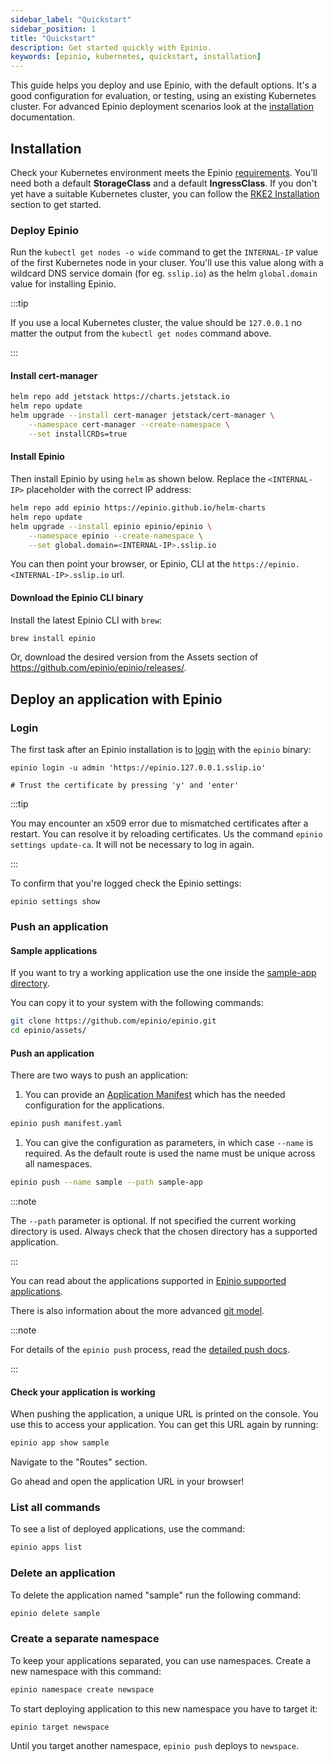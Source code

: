 ```yaml
---
sidebar_label: "Quickstart"
sidebar_position: 1
title: "Quickstart"
description: Get started quickly with Epinio.
keywords: [epinio, kubernetes, quickstart, installation]
---
```


This guide helps you deploy and use Epinio, with the default options.
It's a good configuration for evaluation, or testing,
using an existing Kubernetes cluster.
For advanced Epinio deployment scenarios look at the
[installation](../installation/install_epinio.md) documentation.

## Installation

Check your Kubernetes environment meets the Epinio [requirements](../references/system_requirements/global.md).
You'll need both a default **StorageClass** and a default **IngressClass**.
If you don't yet have a suitable Kubernetes cluster, you can follow the [RKE2 Installation](../installation/other_inst_scenarios/install_epinio_on_rke.md) section to get started.

### Deploy Epinio

Run the `kubectl get nodes -o wide` command to get the `INTERNAL-IP` value of the first Kubernetes node in your cluser.
You'll use this value along with a wildcard DNS service domain
(for eg. `sslip.io`)
as the helm `global.domain` value for installing Epinio.

:::tip

If you use a local Kubernetes cluster, the value should be `127.0.0.1` no matter the output from the `kubectl get nodes` command above.

:::

#### Install cert-manager

```bash
helm repo add jetstack https://charts.jetstack.io
helm repo update
helm upgrade --install cert-manager jetstack/cert-manager \
    --namespace cert-manager --create-namespace \
    --set installCRDs=true
```

#### Install Epinio

Then install Epinio by using `helm` as shown below.
Replace the `<INTERNAL-IP>` placeholder with the correct IP address:

```bash
helm repo add epinio https://epinio.github.io/helm-charts
helm repo update
helm upgrade --install epinio epinio/epinio \
    --namespace epinio --create-namespace \
    --set global.domain=<INTERNAL-IP>.sslip.io
```

You can then point your browser, or Epinio, CLI at the `https://epinio.<INTERNAL-IP>.sslip.io` url.

#### Download the Epinio CLI binary

Install the latest Epinio CLI with `brew`:

```bash
brew install epinio
```

Or, download the desired version from the Assets section of
https://github.com/epinio/epinio/releases/.

## Deploy an application with Epinio

### Login

The first task after an Epinio installation is to [login](../references/commands/cli/epinio_login.md) with the `epinio` binary:

```shell
epinio login -u admin 'https://epinio.127.0.0.1.sslip.io'

# Trust the certificate by pressing 'y' and 'enter'
```

:::tip

You may encounter an x509 error due to mismatched certificates after a restart.
You can resolve it by reloading certificates.
Us the command `epinio settings update-ca`.
It will not be necessary to log in again.

:::

To confirm that you're logged check the Epinio settings:

```shell
epinio settings show
```

### Push an application

#### Sample applications

If you want to try a working application use the one inside the
[sample-app directory](https://github.com/epinio/epinio/tree/main/assets/sample-app).

You can copy it to your system with the following commands:

```bash
git clone https://github.com/epinio/epinio.git
cd epinio/assets/
```

#### Push an application

There are two ways to push an application:

1. You can provide an [Application Manifest](../references/manifests.md) which has the needed configuration for the applications.

```bash
epinio push manifest.yaml
```

1. You can give the configuration as parameters, in which case `--name` is required.
As the default route is used the name must be unique across all namespaces.

```bash
epinio push --name sample --path sample-app
```

:::note

The `--path` parameter is optional.
If not specified the current working directory is used.
Always check that the chosen directory has a supported application.

:::

You can read about the applications supported in [Epinio supported applications](../references/supported_applications.md).

There is also information about the more advanced [git model](../explanations/advanced.md#git-pushing).


:::note

For details of the `epinio push` process, read the [detailed push docs](../explanations/detailed-push-process.md).

:::

#### Check your application is working

When pushing the application, a unique URL is printed on the console.
You use this to access your application.
You can get this URL again by running:

```bash
epinio app show sample
```

Navigate to the "Routes" section.

Go ahead and open the application URL in your browser!

### List all commands

To see a list of deployed applications, use the command:

```bash
epinio apps list
```

### Delete an application

To delete the application named "sample" run the following command:

```bash
epinio delete sample
```

### Create a separate namespace

To keep your applications separated, you can use namespaces.
Create a new namespace with this command:

```bash
epinio namespace create newspace
```

To start deploying application to this new namespace you have to target it:


```bash
epinio target newspace
```

Until you target another namespace, `epinio push` deploys to `newspace`.